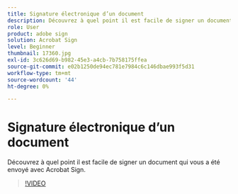 ```yaml
---
title: Signature électronique d’un document
description: Découvrez à quel point il est facile de signer un document qui vous a été envoyé avec Acrobat Sign
role: User
product: adobe sign
solution: Acrobat Sign
level: Beginner
thumbnail: 17360.jpg
exl-id: 3c626d69-b982-45e3-a4cb-7b758175ffea
source-git-commit: e02b1250de94ec781e7984c6c146dbae993f5d31
workflow-type: tm+mt
source-wordcount: '44'
ht-degree: 0%

---
```


# Signature électronique d’un document

Découvrez à quel point il est facile de signer un document qui vous a été envoyé avec Acrobat Sign.

>[!VIDEO](https://video.tv.adobe.com/v/17360?hidetitle=true)
